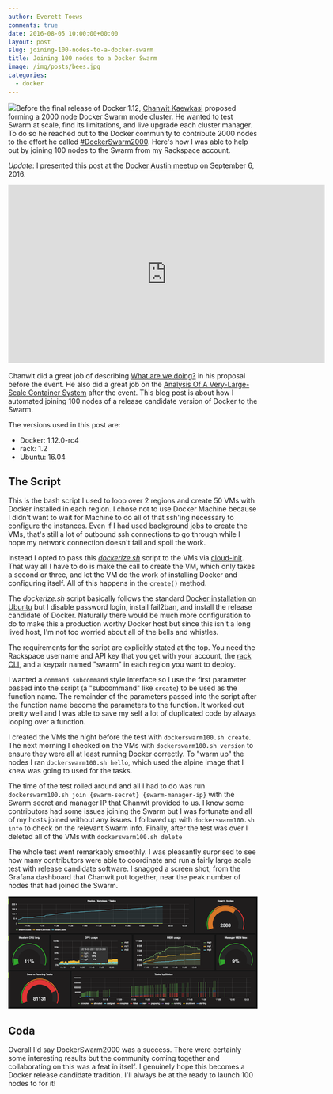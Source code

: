 ```yaml
---
author: Everett Toews
comments: true
date: 2016-08-05 10:00:00+00:00
layout: post
slug: joining-100-nodes-to-a-docker-swarm
title: Joining 100 nodes to a Docker Swarm
image: /img/posts/bees.jpg
categories:
  - docker
---
```


<img class="img-right" src="{{ page.image }}"/>Before the final release of Docker 1.12, [Chanwit Kaewkasi](https://twitter.com/chanwit) proposed forming a 2000 node Docker Swarm mode cluster. He wanted to test Swarm at scale, find its limitations, and live upgrade each cluster manager. To do so he reached out to the Docker community to contribute 2000 nodes to the effort he called [#DockerSwarm2000](https://twitter.com/search?q=%23dockerswarm2000). Here's how I was able to help out by joining 100 nodes to the Swarm from my Rackspace account.

<!--more-->

_Update_: I presented this post at the [Docker Austin meetup](http://www.meetup.com/Docker-Austin/) on September 6, 2016.

<div class="img-center">
<iframe width="640" height="360" src="https://www.youtube.com/embed/ak_Dw6iJG_o?rel=0" frameborder="0" allowfullscreen></iframe>
</div>

Chanwit did a great job of describing [What are we doing?](https://github.com/swarm2k/swarm2k/blob/master/PROPOSAL.md#what-are-we-doing) in his proposal before the event. He also did a great job on the [Analysis Of A Very-Large-Scale Container System](https://blog.online.net/2016/07/29/docker-swarm-an-analysis-of-a-very-large-scale-container-system/) after the event. This blog post is about how I automated joining 100 nodes of a release candidate version of Docker to the Swarm.

The versions used in this post are:

* Docker: 1.12.0-rc4
* rack: 1.2
* Ubuntu: 16.04

## The Script

This is the bash script I used to loop over 2 regions and create 50 VMs with Docker installed in each region. I chose not to use Docker Machine because I didn't want to wait for Machine to do all of that ssh'ing necessary to configure the instances. Even if I had used background jobs to create the VMs, that's still a lot of outbound ssh connections to go through while I hope my network connection doesn't fail and spoil the work.

Instead I opted to pass this [_dockerize.sh_](https://gist.github.com/etoews/599314d5665904a3a3f5a637fa1a9c7b#file-dockerize-sh) script to the VMs via [cloud-init](https://cloudinit.readthedocs.io/en/latest/). That way all I have to do is make the call to create the VM, which only takes a second or three, and let the VM do the work of installing Docker and configuring itself.  All of this happens in the `create()` method.

The _dockerize.sh_ script basically follows the standard [Docker installation on Ubuntu](https://docs.docker.com/engine/installation/linux/ubuntulinux/) but I disable password login, install fail2ban, and install the release candidate of Docker. Naturally there would be much more configuration to do to make this a production worthy Docker host but since this isn't a long lived host, I'm not too worried about all of the bells and whistles.

<script src="https://gist.github.com/etoews/599314d5665904a3a3f5a637fa1a9c7b.js?file=dockerswarm100.sh"></script>

The requirements for the script are explicitly stated at the top. You need the Rackspace username and API key that you get with your account, the [rack CLI](https://developer.rackspace.com/docs/rack-cli/configuration/#installation-and-configuration), and a keypair named "swarm" in each region you want to deploy.

I wanted a `command subcommand` style interface so I use the first parameter passed into the script (a "subcommand" like `create`) to be used as the function name. The remainder of the parameters passed into the script after the function name become the parameters to the function. It worked out pretty well and I was able to save my self a lot of duplicated code by always looping over a function.

I created the VMs the night before the test with `dockerswarm100.sh create`. The next morning I checked on the VMs with `dockerswarm100.sh version` to ensure they were all at least running Docker correctly. To "warm up" the nodes I ran `dockerswarm100.sh hello`, which used the alpine image that I knew was going to used for the tasks.

The time of the test rolled around and all I had to do was run `dockerswarm100.sh join {swarm-secret} {swarm-manager-ip}` with the Swarm secret and manager IP that Chanwit provided to us. I know some contributors had some issues joining the Swarm but I was fortunate and all of my hosts joined without any issues. I followed up with `dockerswarm100.sh info` to check on the relevant Swarm info. Finally, after the test was over I deleted all of the VMs with `dockerswarm100.sh delete`

The whole test went remarkably smoothly. I was pleasantly surprised to see how many contributors were able to coordinate and run a fairly large scale test with release candidate software. I snagged a screen shot, from the Grafana dashboard that Chanwit put together, near the peak number of nodes that had joined the Swarm.

![DockerSwarm2k](/img/posts/dockerswarm2k.png)

## Coda

Overall I'd say DockerSwarm2000 was a success. There were certainly some interesting results but the community coming together and collaborating on this was a feat in itself. I genuinely hope this becomes a Docker release candidate tradition. I'll always be at the ready to launch 100 nodes to for it!
